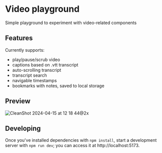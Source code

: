 # Video playground

Simple playground to experiment with video-related components

## Features

Currently supports:

- play/pause/scrub video
- captions based on .vtt transcript
- auto-scrolling transcript
- transcript search
- navigable timestamps
- bookmarks with notes, saved to local storage

## Preview

![CleanShot 2024-04-15 at 12 18 44@2x](https://github.com/jhwheeler/video-playground/assets/23257850/d9a5f2f0-b601-4fed-8335-813310653be7)


## Developing

Once you've installed dependencies with `npm install`, start a development server with `npm run dev`; you can access it at http://localhost:5173.
